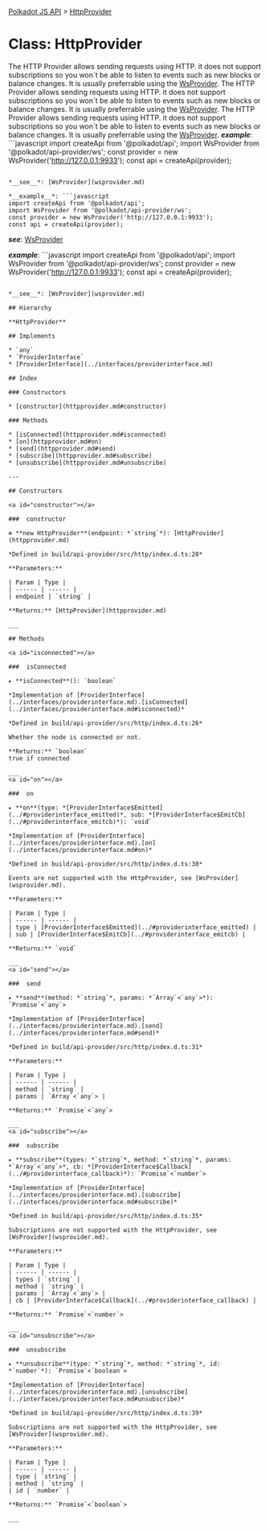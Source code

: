 [Polkadot JS API](../README.md) > [HttpProvider](../classes/httpprovider.md)

# Class: HttpProvider

The HTTP Provider allows sending requests using HTTP. it does not support subscriptions so you won´t be able to listen to events such as new blocks or balance changes. It is usually preferrable using the [WsProvider](wsprovider.md). The HTTP Provider allows sending requests using HTTP. it does not support subscriptions so you won´t be able to listen to events such as new blocks or balance changes. It is usually preferrable using the [WsProvider](wsprovider.md). The HTTP Provider allows sending requests using HTTP. it does not support subscriptions so you won´t be able to listen to events such as new blocks or balance changes. It is usually preferrable using the [WsProvider](wsprovider.md).
*__example__*: ```javascript
import createApi from '@polkadot/api';
import WsProvider from '@polkadot/api-provider/ws';
const provider = new WsProvider('http://127.0.0.1:9933');
const api = createApi(provider);
```

*__see__*: [WsProvider](wsprovider.md)

*__example__*: ```javascript
import createApi from '@polkadot/api';
import WsProvider from '@polkadot/api-provider/ws';
const provider = new WsProvider('http://127.0.0.1:9933');
const api = createApi(provider);
```

*__see__*: [WsProvider](wsprovider.md)

*__example__*: ```javascript
import createApi from '@polkadot/api';
import WsProvider from '@polkadot/api-provider/ws';
const provider = new WsProvider('http://127.0.0.1:9933');
const api = createApi(provider);
```

*__see__*: [WsProvider](wsprovider.md)

## Hierarchy

**HttpProvider**

## Implements

* `any`
* `ProviderInterface`
* [ProviderInterface](../interfaces/providerinterface.md)

## Index

### Constructors

* [constructor](httpprovider.md#constructor)

### Methods

* [isConnected](httpprovider.md#isconnected)
* [on](httpprovider.md#on)
* [send](httpprovider.md#send)
* [subscribe](httpprovider.md#subscribe)
* [unsubscribe](httpprovider.md#unsubscribe)

---

## Constructors

<a id="constructor"></a>

###  constructor

⊕ **new HttpProvider**(endpoint: *`string`*): [HttpProvider](httpprovider.md)

*Defined in build/api-provider/src/http/index.d.ts:20*

**Parameters:**

| Param | Type |
| ------ | ------ |
| endpoint | `string` |

**Returns:** [HttpProvider](httpprovider.md)

___

## Methods

<a id="isconnected"></a>

###  isConnected

▸ **isConnected**(): `boolean`

*Implementation of [ProviderInterface](../interfaces/providerinterface.md).[isConnected](../interfaces/providerinterface.md#isconnected)*

*Defined in build/api-provider/src/http/index.d.ts:26*

Whether the node is connected or not.

**Returns:** `boolean`
true if connected

___
<a id="on"></a>

###  on

▸ **on**(type: *[ProviderInterface$Emitted](../#providerinterface_emitted)*, sub: *[ProviderInterface$EmitCb](../#providerinterface_emitcb)*): `void`

*Implementation of [ProviderInterface](../interfaces/providerinterface.md).[on](../interfaces/providerinterface.md#on)*

*Defined in build/api-provider/src/http/index.d.ts:30*

Events are not supported with the HttpProvider, see [WsProvider](wsprovider.md).

**Parameters:**

| Param | Type |
| ------ | ------ |
| type | [ProviderInterface$Emitted](../#providerinterface_emitted) |
| sub | [ProviderInterface$EmitCb](../#providerinterface_emitcb) |

**Returns:** `void`

___
<a id="send"></a>

###  send

▸ **send**(method: *`string`*, params: *`Array`<`any`>*): `Promise`<`any`>

*Implementation of [ProviderInterface](../interfaces/providerinterface.md).[send](../interfaces/providerinterface.md#send)*

*Defined in build/api-provider/src/http/index.d.ts:31*

**Parameters:**

| Param | Type |
| ------ | ------ |
| method | `string` |
| params | `Array`<`any`> |

**Returns:** `Promise`<`any`>

___
<a id="subscribe"></a>

###  subscribe

▸ **subscribe**(types: *`string`*, method: *`string`*, params: *`Array`<`any`>*, cb: *[ProviderInterface$Callback](../#providerinterface_callback)*): `Promise`<`number`>

*Implementation of [ProviderInterface](../interfaces/providerinterface.md).[subscribe](../interfaces/providerinterface.md#subscribe)*

*Defined in build/api-provider/src/http/index.d.ts:35*

Subscriptions are not supported with the HttpProvider, see [WsProvider](wsprovider.md).

**Parameters:**

| Param | Type |
| ------ | ------ |
| types | `string` |
| method | `string` |
| params | `Array`<`any`> |
| cb | [ProviderInterface$Callback](../#providerinterface_callback) |

**Returns:** `Promise`<`number`>

___
<a id="unsubscribe"></a>

###  unsubscribe

▸ **unsubscribe**(type: *`string`*, method: *`string`*, id: *`number`*): `Promise`<`boolean`>

*Implementation of [ProviderInterface](../interfaces/providerinterface.md).[unsubscribe](../interfaces/providerinterface.md#unsubscribe)*

*Defined in build/api-provider/src/http/index.d.ts:39*

Subscriptions are not supported with the HttpProvider, see [WsProvider](wsprovider.md).

**Parameters:**

| Param | Type |
| ------ | ------ |
| type | `string` |
| method | `string` |
| id | `number` |

**Returns:** `Promise`<`boolean`>

___

